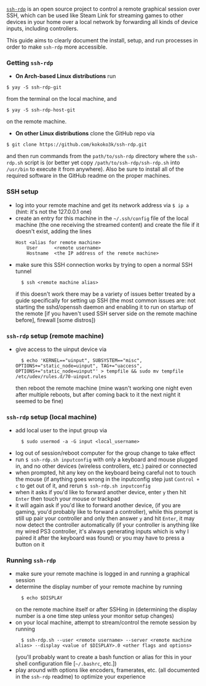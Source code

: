 
[`ssh-rdp`](https://github.com/kokoko3k/ssh-rdp) is an open source project to control a remote graphical session over SSH, which can be used like Steam Link for streaming games to other devices in your home over a local network by forwarding all kinds of device inputs, including controllers.

This guide aims to clearly document the install, setup, and run processes in order to make `ssh-rdp` more accessible.

### Getting `ssh-rdp`
- **On Arch-based Linux distributions** run
```
$ yay -S ssh-rdp-git
```
from the terminal on the local machine, and
```
$ yay -S ssh-rdp-host-git
```
on the remote machine.

- **On other Linux distributions** clone the GitHub repo via
```
$ git clone https://github.com/kokoko3k/ssh-rdp.git
```
and then run commands from the `path/to/ssh-rdp` directory where the `ssh-rdp.sh` script is (or better yet copy `/path/to/ssh-rdp/ssh-rdp.sh` into `/usr/bin` to execute it from anywhere).
Also be sure to install all of the required software in the GitHub readme on the proper machines.

### SSH setup
- log into your remote machine and get its network address via
  `$ ip a` (hint: it's not the 127.0.0.1 one)
- create an entry for this machine in the `~/.ssh/config` file of the local machine (the one receiving the streamed content) and create the file if it doesn't exist, adding the lines
  ```
  Host <alias for remote machine>
      User      <remote username>
      Hostname  <the IP address of the remote machine>
  ```
- make sure this SSH connection works by trying to open a normal SSH
  tunnel
  ```
    $ ssh <remote machine alias>
  ```
  if this doesn't work there may be a variety of issues better treated by a guide specifically for setting up SSH (the most common issues are: not starting the sshd/openssh daemon and enabling it to run on startup of the remote [if you haven't used SSH server side on the remote machine before], firewall [some distros])
   
### `ssh-rdp` setup (remote machine)
- give access to the uinput device via
  ```
    $ echo 'KERNEL=="uinput", SUBSYSTEM=="misc", OPTIONS+="static_node=uinput", TAG+="uaccess", OPTIONS+="static_node=uinput"' > tempfile && sudo mv tempfile /etc/udev/rules.d/70-uinput.rules
  ```
  then reboot the remote machine (mine wasn't working one night even after multiple reboots, but after coming back to it the next night it seemed to be fine)

### `ssh-rdp` setup (local machine)
- add local user to the input group via
  ```
    $ sudo usermod -a -G input <local_username>
  ```
- log out of session/reboot computer for the group change to take effect
- run `$ ssh-rdp.sh inputconfig` with only a keyboard and mouse plugged in, and no other devices (wireless controllers, etc.) paired or connected
- when prompted, hit any key on the keyboard being careful not to touch the mouse (if anything goes wrong in the inputconfig step just `Control + c` to get out of it, and rerun `$ ssh-rdp.sh inputconfig`
- when it asks if you'd like to forward another device, enter `y` then hit `Enter` then touch your mouse or trackpad
- it will again ask if you'd like to forward another device, (if you are gaming, you'd probably like to forward a controller), while this prompt is still up pair your controller and only then answer `y` and hit `Enter`, it may now detect the controller automatically (if your controller is anything like my wired PS3 controller, it's always generating inputs which is why I paired it after the keyboard was found) or you may have to press a button on it

### Running `ssh-rdp`
- make sure your remote machine is logged in and running a graphical session
- determine the display number of your remote machine by running
  ```
    $ echo $DISPLAY
  ```
  on the remote machine itself or after SSHing in (determining the display number is a one time step unless your monitor setup changes)
- on your local machine, attempt to stream/control the remote session by running
  ```
    $ ssh-rdp.sh --user <remote username> --server <remote machine alias> --display <value of $DISPLAY>.0 <other flags and options>
  ```
  (you'll probably want to create a bash function or alias for this in your shell configuration file [`~/.bashrc`, etc.])
- play around with options like encoders, framerates, etc. (all documented in the `ssh-rdp` readme) to optimize your experience


